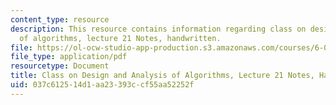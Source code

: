 ```yaml
---
content_type: resource
description: This resource contains information regarding class on design and analysis
  of algorithms, lecture 21 Notes, handwritten.
file: https://ol-ocw-studio-app-production.s3.amazonaws.com/courses/6-046j-design-and-analysis-of-algorithms-spring-2015/037c612514d1aa23393ccf55aa52252f_MIT6_046JS15_writtenlec21.pdf
file_type: application/pdf
resourcetype: Document
title: Class on Design and Analysis of Algorithms, Lecture 21 Notes, Handwritten
uid: 037c6125-14d1-aa23-393c-cf55aa52252f
---
```


